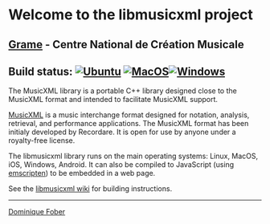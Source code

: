 Welcome to the libmusicxml project
======================================================================

[Grame](http://www.grame.fr) - Centre National de Création Musicale
----------------------------------------------------------------------

Build status: [![Ubuntu](https://github.com/grame-cncm/libmusicxml/actions/workflows/ubuntu.yml/badge.svg)](https://github.com/grame-cncm/libmusicxml/actions/workflows/ubuntu.yml)
[![MacOS](https://github.com/grame-cncm/libmusicxml/actions/workflows/macos.yml/badge.svg)](https://github.com/grame-cncm/libmusicxml/actions/workflows/macos.yml)[![Windows](https://github.com/grame-cncm/libmusicxml/actions/workflows/windows.yml/badge.svg)](https://github.com/grame-cncm/libmusicxml/actions/workflows/windows.yml)
----



The MusicXML library is a portable C++ library designed close to the MusicXML format and intended to facilitate MusicXML support.

[MusicXML](http://www.musicxml.com/) is a music interchange format designed for notation, analysis, retrieval, and performance applications. The MusicXML format has been initialy developed by Recordare. It is open for use by anyone under a royalty-free license.


The libmusicxml library runs on the main operating systems: Linux, MacOS, iOS, Windows, Android. It can also be compiled to JavaScript (using [emscripten](http://emscripten.org)) to be embedded in a web page.

See the [libmusicxml wiki](https://github.com/grame-cncm/libmusicxml/wiki) for building instructions.


----------------------------------------------------------------------
[Dominique Fober](https://github.com/dfober)
